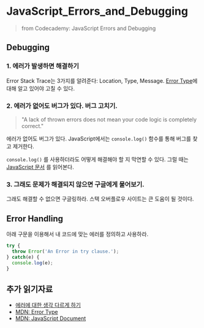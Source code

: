 # JavaScript_Errors_and_Debugging

> from Codecademy: JavaScript Errors and Debugging

## Debugging

### 1. 에러가 발생하면 해결하기

Error Stack Trace는 3가지를 알려준다: Location, Type, Message. [Error Type](<https://developer.mozilla.org/en-US/docs/Web/JavaScript/Reference/Global_Objects/Error>)에 대해 알고 있어야 고칠 수 있다.

### 2. 에러가 없어도 버그가 있다. 버그 고치기.

> "A lack of thrown errors does not mean your code logic is completely correct."

에러가 없어도 버그가 있다. JavaScript에서는 `console.log()` 함수를 통해 버그를 찾고 제거한다.

`console.log()` 를 사용하더라도 어떻게 해결해야 할 지 막연할 수 있다. 그럴 때는 [JavaScript 문서](https://developer.mozilla.org/en-US/docs/Web/JavaScript) 를 읽어본다.

### 3. 그래도 문제가 해결되지 않으면 구글에게 물어보기.

그래도 해결할 수 없으면 구글링하라. 스택 오버플로우 사이트는 큰 도움이 될 것이다.

## Error Handling

아래 구문을 이용해서 내 코드에 맞는 에러를 정의하고 사용하라.

```javascript
try {
  throw Error('An Error in try clause.');
} catch(e) {
  console.log(e);
}
```

## 추가 읽기자료

- [에러에 대한 생각 다르게 하기](https://news.codecademy.com/errors-in-code-think-differently/)
- [MDN: Error Type](https://developer.mozilla.org/en-US/docs/Web/JavaScript/Reference/Global_Objects/Error)
- [MDN: JavaScript Document](https://developer.mozilla.org/en-US/docs/Web/JavaScript)
